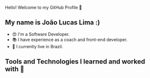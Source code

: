 Hello! Welcome to my GitHub Profile 👋

<h2>My name is João Lucas Lima :)</h2>

<ul>
	<li>😍 I'm a Software Developer.</li>
		<li>📚 I have experience as a coach and front-end developer.</li>
	<li>🏡 I currently live in Brazil.</li>
	</ul>

<h2>Tools and Technologies I learned and worked with 🔧</h2>
<section>
</section>


